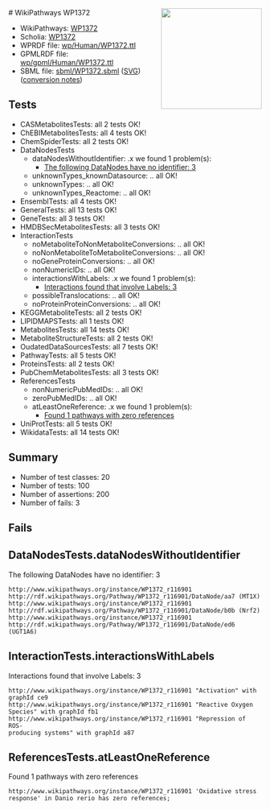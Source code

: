 <img style="float: right; width: 200px" src="../logo.png" />
# WikiPathways WP1372

* WikiPathways: [WP1372](https://identifiers.org/wikipathways:WP1372)
* Scholia: [WP1372](https://scholia.toolforge.org/wikipathways/WP1372)
* WPRDF file: [wp/Human/WP1372.ttl](../wp/Human/WP1372.ttl)
* GPMLRDF file: [wp/gpml/Human/WP1372.ttl](../wp/gpml/Human/WP1372.ttl)
* SBML file: [sbml/WP1372.sbml](../sbml/WP1372.sbml) ([SVG](../sbml/WP1372.svg)) ([conversion notes](../sbml/WP1372.txt))

## Tests
* CASMetabolitesTests: all 2 tests OK!
* ChEBIMetabolitesTests: all 4 tests OK!
* ChemSpiderTests: all 2 tests OK!
* DataNodesTests
    * dataNodesWithoutIdentifier: .x we found 1 problem(s):
        * [The following DataNodes have no identifier: 3](#d2d32fa2)
    * unknownTypes_knownDatasource: .. all OK!
    * unknownTypes: .. all OK!
    * unknownTypes_Reactome: .. all OK!
* EnsemblTests: all 4 tests OK!
* GeneralTests: all 13 tests OK!
* GeneTests: all 3 tests OK!
* HMDBSecMetabolitesTests: all 3 tests OK!
* InteractionTests
    * noMetaboliteToNonMetaboliteConversions: .. all OK!
    * noNonMetaboliteToMetaboliteConversions: .. all OK!
    * noGeneProteinConversions: .. all OK!
    * nonNumericIDs: .. all OK!
    * interactionsWithLabels: .x we found 1 problem(s):
        * [Interactions found that involve Labels: 3](#630d267a)
    * possibleTranslocations: .. all OK!
    * noProteinProteinConversions: .. all OK!
* KEGGMetaboliteTests: all 2 tests OK!
* LIPIDMAPSTests: all 1 tests OK!
* MetabolitesTests: all 14 tests OK!
* MetaboliteStructureTests: all 2 tests OK!
* OudatedDataSourcesTests: all 7 tests OK!
* PathwayTests: all 5 tests OK!
* ProteinsTests: all 2 tests OK!
* PubChemMetabolitesTests: all 3 tests OK!
* ReferencesTests
    * nonNumericPubMedIDs: .. all OK!
    * zeroPubMedIDs: .. all OK!
    * atLeastOneReference: .x we found 1 problem(s):
        * [Found 1 pathways with zero references](#35eb778e)
* UniProtTests: all 5 tests OK!
* WikidataTests: all 14 tests OK!


## Summary

* Number of test classes: 20
* Number of tests: 100
* Number of assertions: 200
* Number of fails: 3

## Fails

<a name="d2d32fa2" />

## DataNodesTests.dataNodesWithoutIdentifier

The following DataNodes have no identifier: 3
```
http://www.wikipathways.org/instance/WP1372_r116901 http://rdf.wikipathways.org/Pathway/WP1372_r116901/DataNode/aa7 (MT1X)
http://www.wikipathways.org/instance/WP1372_r116901 http://rdf.wikipathways.org/Pathway/WP1372_r116901/DataNode/b0b (Nrf2)
http://www.wikipathways.org/instance/WP1372_r116901 http://rdf.wikipathways.org/Pathway/WP1372_r116901/DataNode/ed6 (UGT1A6)
```

<a name="630d267a" />

## InteractionTests.interactionsWithLabels

Interactions found that involve Labels: 3
```
http://www.wikipathways.org/instance/WP1372_r116901 "Activation" with graphId ce9
http://www.wikipathways.org/instance/WP1372_r116901 "Reactive Oxygen Species" with graphId fb1
http://www.wikipathways.org/instance/WP1372_r116901 "Repression of ROS-
producing systems" with graphId a87
```

<a name="35eb778e" />

## ReferencesTests.atLeastOneReference

Found 1 pathways with zero references
```
http://www.wikipathways.org/instance/WP1372_r116901 'Oxidative stress response' in Danio rerio has zero references; 
```

